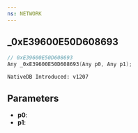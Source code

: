 ```yaml
---
ns: NETWORK
---
```

## _0xE39600E50D608693

```c
// 0xE39600E50D608693
Any _0xE39600E50D608693(Any p0, Any p1);
```

```
NativeDB Introduced: v1207
```

## Parameters
* **p0**:
* **p1**:
